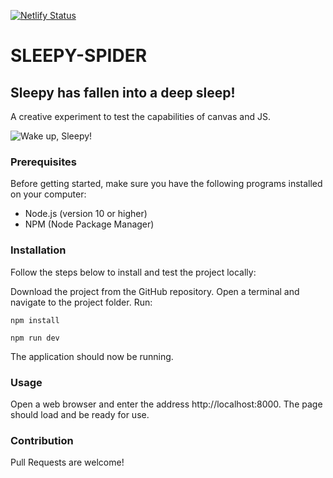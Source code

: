 [![Netlify Status](https://api.netlify.com/api/v1/badges/bb333221-55ae-4260-bbe8-5ae3b1980d7a/deploy-status)](https://app.netlify.com/sites/sleepy-spider/deploys)

# SLEEPY-SPIDER

## Sleepy has fallen into a deep sleep!

A creative experiment to test the capabilities of canvas and JS.

![Wake up, Sleepy!](https://sleepy.zenekezene.com/sleepy.jpg "Sleepy Spider")

### Prerequisites
Before getting started, make sure you have the following programs installed on your computer:

- Node.js (version 10 or higher)
- NPM (Node Package Manager)

### Installation
Follow the steps below to install and test the project locally:

Download the project from the GitHub repository.
Open a terminal and navigate to the project folder.
Run:

```npm install```

```npm run dev```

The application should now be running.

### Usage
Open a web browser and enter the address http://localhost:8000.
The page should load and be ready for use.

### Contribution
Pull Requests are welcome!
